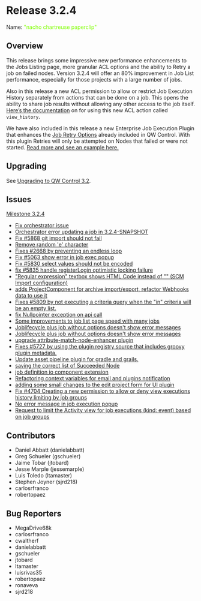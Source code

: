 # Release 3.2.4

Name: <span style="color: chartreuse"><span class="glyphicon glyphicon-paperclip"></span> "nacho chartreuse paperclip"</span>

## Overview

This release brings some impressive new performance enhancements to the Jobs Listing page, more granular ACL options and the ability to Retry a job on failed nodes. Version 3.2.4 will offer an 80% improvement in Job List performance, especially for those projects with a large number of jobs.

Also in this release a new ACL permission to allow or restrict Job Execution History separately from actions that can be done on a job. This opens the ability to share job results without allowing any other access to the job itself. [Here’s the documentation](https://docs.qwcontrol.com/3.2.x/administration/security/authorization.html#project-scope-resources-and-actions) on for using this new ACL action called `view_history`.

We have also included in this release a new Enterprise Job Execution Plugin that enhances the [Job Retry Options](https://docs.qwcontrol.com/docs/manual/creating-jobs.html#retry) already included in QW Control. With this plugin Retries will only be attempted on Nodes that failed or were not started. [Read more and see an example here.](https://docs.qwcontrol.com/3.2.x/manual/execution-lifecycle/job-retry-failed-nodes.html)

## Upgrading

See [Upgrading to QW Control 3.2](/upgrading/upgrading-to-qwcontrol-3.2.html).

## Issues

[Milestone 3.2.4](https://github.com/qwcontrol/qwcontrol/milestone/138)

- [Fix orchestrator issue](https://github.com/qwcontrol/qwcontrol/pull/5879)
- [Orchestrator error updating a job in 3.2.4-SNAPSHOT](https://github.com/qwcontrol/qwcontrol/issues/5876)
- [Fix #5868 git import should not fail](https://github.com/qwcontrol/qwcontrol/pull/5869)
- [Remove random 'e' character](https://github.com/qwcontrol/qwcontrol/pull/5851)
- [Fixes #2668 by preventing an endless loop ](https://github.com/qwcontrol/qwcontrol/pull/5850)
- [Fix #5063 show error in job exec popup](https://github.com/qwcontrol/qwcontrol/pull/5840)
- [Fix #5830 select values should not be encoded](https://github.com/qwcontrol/qwcontrol/pull/5838)
- [fix #5835 handle registerLogin optimistic locking failure](https://github.com/qwcontrol/qwcontrol/pull/5837)
- ["Regular expression" textbox shows HTML Code instead of "\" (SCM Import configuration)](https://github.com/qwcontrol/qwcontrol/issues/5830)
- [adds ProjectComponent for archive import/export, refactor Webhooks data to use it](https://github.com/qwcontrol/qwcontrol/pull/5813)
- [Fixes #5809 by not executing a criteria query when the "in" criteria will be an empty list.](https://github.com/qwcontrol/qwcontrol/pull/5811)
- [fix Nullpointer exception on api call](https://github.com/qwcontrol/qwcontrol/pull/5798)
- [Some improvements to job list page speed with many jobs](https://github.com/qwcontrol/qwcontrol/pull/5779)
- [Joblifecycle plus job without options doesn't show error messages](https://github.com/qwcontrol/qwcontrol/pull/5778)
- [Joblifecycle plus job without options doesn't show error messages](https://github.com/qwcontrol/qwcontrol/issues/5776)
- [upgrade attribute-match-node-enhancer plugin ](https://github.com/qwcontrol/qwcontrol/pull/5774)
- [Fixes #5727 by using the plugin registry source that includes groovy plugin metadata.](https://github.com/qwcontrol/qwcontrol/pull/5773)
- [Update asset pipeline plugin for gradle and grails.](https://github.com/qwcontrol/qwcontrol/pull/5746)
- [saving the correct list of Succeeded Node](https://github.com/qwcontrol/qwcontrol/pull/5738)
- [job definition io component extension](https://github.com/qwcontrol/qwcontrol/pull/5734)
- [Refactoring context variables for email and plugins notification ](https://github.com/qwcontrol/qwcontrol/pull/5729)
- [adding some small changes to the edit project form for UI plugin](https://github.com/qwcontrol/qwcontrol/pull/5659)
- [Fix #4704 Creating a new permission to allow or deny view executions history limiting by job groups](https://github.com/qwcontrol/qwcontrol/pull/5281)
- [No error message in job execution popup](https://github.com/qwcontrol/qwcontrol/issues/5063)
- [Request to limit the Activity view for job executions (kind: event) based on job groups](https://github.com/qwcontrol/qwcontrol/issues/4704)

## Contributors

- Daniel Abbatt (danielabbatt)
- Greg Schueler (gschueler)
- Jaime Tobar (jtobard)
- Jesse Marple (jessemarple)
- Luis Toledo (ltamaster)
- Stephen Joyner (sjrd218)
- carlosrfranco
- robertopaez

## Bug Reporters

- MegaDrive68k
- carlosrfranco
- cwaltherf
- danielabbatt
- gschueler
- jtobard
- ltamaster
- luisrivas35
- robertopaez
- ronaveva
- sjrd218
